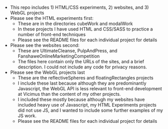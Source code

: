 - This repo includes 1) HTML/CSS experiments, 2) websites, and 3) WebGL projects
- Please see the HTML experiments first:
    - These are in the directories cubeWork and modalWork
    - In these projects I have used HTML and CSS/SASS to practice a number of front-end techniques
    - Please see the README files for each individual project for details
- Please see the websites second:
    - These are UltimateCleanse, PulpAndPress, and FanshaweOnlineMarketingCompetition
    - The files here contain only the URLs of the sites, and a brief description. I could not include any code for privacy reasons.
- Please see the WebGL projects last
    - These are the reflectiveSpheres and floatingRectangles projects
    - I include these last because although they are predominantly Javascript, the WebGL API is less relevant to front-end development at Vicimus than the content of my other projects.
    - I included these mostly because although my websites have included heavy use of Javascript, my HTML Experiments projects did not use JS, and I wanted to include some further examples of my JS work.
    - Please see the README files for each individual project for details
